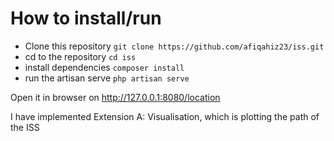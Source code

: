# How to install/run

- Clone this repository
`git clone https://github.com/afiqahiz23/iss.git`
- cd to the repository
`cd iss`
- install dependencies
`composer install`
- run the artisan serve
`php artisan serve`

Open it in browser on http://127.0.0.1:8080/location

I have implemented Extension A: Visualisation, which is plotting the path of the ISS

